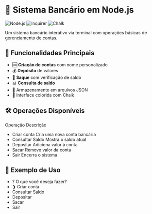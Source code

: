 # 🏦 Sistema Bancário em Node.js

![Node.js](https://img.shields.io/badge/Node.js-14.x+-green)
![Inquirer](https://img.shields.io/badge/Inquirer-8.x-blue)
![Chalk](https://img.shields.io/badge/Chalk-4.x-yellow)

Um sistema bancário interativo via terminal com operações básicas de gerenciamento de contas.

## 📌 Funcionalidades Principais

- 🆕 **Criação de contas** com nome personalizado
- 💰 **Depósito** de valores
- 💸 **Saque** com verificação de saldo
- 📊 **Consulta de saldo**
- 📁 Armazenamento em arquivos JSON
- 🎨 Interface colorida com Chalk

## 🛠️ Operações Disponíveis
Operação	Descrição
- Criar conta	Cria uma nova conta bancária
- Consultar Saldo	Mostra o saldo atual
- Depositar	Adiciona valor à conta
- Sacar	Remove valor da conta
- Sair	Encerra o sistema

## 📝 Exemplo de Uso  
- ? O que você deseja fazer? 
- ❯ Criar conta 
 - Consultar Saldo 
 - Depositar 
 - Sacar 
 - Sair
